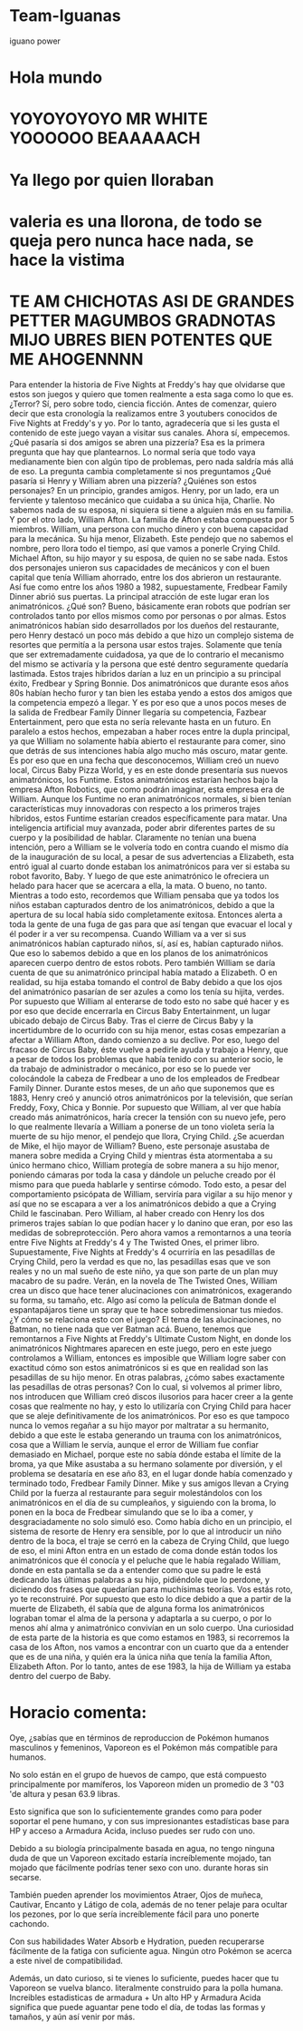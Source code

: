 # Team-Iguanas
iguano power
 <!DOCTYPE html>
<html>
<head>
  <title>Hola Mundo</title>
</head>
<body>
  <h1>Hola mundo</h1>
  <h1>YOYOYOYOYO MR WHITE YOOOOOO BEAAAAACH </h1>
  <h1>Ya llego por quien lloraban</h1>
  <h1>valeria es una llorona, de todo se queja pero nunca hace nada, se hace la vistima</h1>
  <h1>TE AM CHICHOTAS ASI DE GRANDES PETTER MAGUMBOS GRADNOTAS MIJO UBRES BIEN POTENTES QUE ME AHOGENNNN</h1>
  Para entender la historia de Five Nights at Freddy's hay que olvidarse que estos son juegos y quiero que tomen realmente a esta saga como lo que es. ¿Terror? Sí, pero sobre todo, ciencia ficción. Antes de comenzar, quiero decir que esta cronología la realizamos entre 3 youtubers conocidos de Five Nights at Freddy's y yo. Por lo tanto, agradecería que si les gusta el contenido de este juego vayan a visitar sus canales. Ahora sí, empecemos. ¿Qué pasaría si dos amigos se abren una pizzería? Esa es la primera pregunta que hay que plantearnos. Lo normal sería que todo vaya medianamente bien con algún tipo de problemas, pero nada saldría más allá de eso. La pregunta cambia completamente si nos preguntamos ¿Qué pasaría si Henry y William abren una pizzería? ¿Quiénes son estos personajes? En un principio, grandes amigos. Henry, por un lado, era un ferviente y talentoso mecánico que cuidaba a su única hija, Charlie. No sabemos nada de su esposa, ni siquiera si tiene a alguien más en su familia. Y por el otro lado, William Afton. La familia de Afton estaba compuesta por 5 miembros. William, una persona con mucho dinero y con buena capacidad para la mecánica. Su hija menor, Elizabeth. Este pendejo que no sabemos el nombre, pero llora todo el tiempo, así que vamos a ponerle Crying Child. Michael Afton, su hijo mayor y su esposa, de quien no se sabe nada. Estos dos personajes unieron sus capacidades de mecánicos y con el buen capital que tenía William ahorrado, entre los dos abrieron un restaurante. Así fue como entre los años 1980 a 1982, supuestamente, Fredbear Family Dinner abrió sus puertas. La principal atracción de este lugar eran los animatrónicos. ¿Qué son? Bueno, básicamente eran robots que podrían ser controlados tanto por ellos mismos como por personas o por almas. Estos animatrónicos habían sido desarrollados por los dueños del restaurante, pero Henry destacó un poco más debido a que hizo un complejo sistema de resortes que permitía a la persona usar estos trajes. Solamente que tenía que ser extremadamente cuidadosa, ya que de lo contrario el mecanismo del mismo se activaría y la persona que esté dentro seguramente quedaría lastimada. Estos trajes híbridos darían a luz en un principio a su principal éxito, Fredbear y Spring Bonnie. Dos animatrónicos que durante esos años 80s habían hecho furor y tan bien les estaba yendo a estos dos amigos que la competencia empezó a llegar. Y es por eso que a unos pocos meses de la salida de Fredbear Family Dinner llegaría su competencia, Fazbear Entertainment, pero que esta no sería relevante hasta en un futuro. En paralelo a estos hechos, empezaban a haber roces entre la dupla principal, ya que William no solamente había abierto el restaurante para comer, sino que detrás de sus intenciones había algo mucho más oscuro, matar gente. Es por eso que en una fecha que desconocemos, William creó un nuevo local, Circus Baby Pizza World, y es en este donde presentaría sus nuevos animatrónicos, los Funtime. Estos animatrónicos estarían hechos bajo la empresa Afton Robotics, que como podrán imaginar, esta empresa era de William. Aunque los Funtime no eran animatrónicos normales, si bien tenían características muy innovadoras con respecto a los primeros trajes híbridos, estos Funtime estarían creados específicamente para matar. Una inteligencia artificial muy avanzada, poder abrir diferentes partes de su cuerpo y la posibilidad de hablar. Claramente no tenían una buena intención, pero a William se le volvería todo en contra cuando el mismo día de la inauguración de su local, a pesar de sus advertencias a Elizabeth, esta entró igual al cuarto donde estaban los animatrónicos para ver si estaba su robot favorito, Baby. Y luego de que este animatrónico le ofreciera un helado para hacer que se acercara a ella, la mata. O bueno, no tanto. Mientras a todo esto, recordemos que William pensaba que ya todos los niños estaban capturados dentro de los animatrónicos, debido a que la apertura de su local había sido completamente exitosa. Entonces alerta a toda la gente de una fuga de gas para que así tengan que evacuar el local y él poder ir a ver su recompensa. Cuando William va a ver si sus animatrónicos habían capturado niños, sí, así es, habían capturado niños. Que eso lo sabemos debido a que en los planos de los animatrónicos aparecen cuerpo dentro de estos robots. Pero también William se daría cuenta de que su animatrónico principal había matado a Elizabeth. O en realidad, su hija estaba tomando el control de Baby debido a que los ojos del animatrónico pasarían de ser azules a como los tenía su hijita, verdes. Por supuesto que William al enterarse de todo esto no sabe qué hacer y es por eso que decide encerrarla en Circus Baby Entertainment, un lugar ubicado debajo de Circus Baby. Tras el cierre de Circus Baby y la incertidumbre de lo ocurrido con su hija menor, estas cosas empezarían a afectar a William Afton, dando comienzo a su declive. Por eso, luego del fracaso de Circus Baby, éste vuelve a pedirle ayuda y trabajo a Henry, que a pesar de todos los problemas que había tenido con su anterior socio, le da trabajo de administrador o mecánico, por eso se lo puede ver colocándole la cabeza de Fredbear a uno de los empleados de Fredbear Family Dinner. Durante estos meses, de un año que suponemos que es 1883, Henry creó y anunció otros animatrónicos por la televisión, que serían Freddy, Foxy, Chica y Bonnie. Por supuesto que William, al ver que había creado más animatrónicos, haría crecer la tensión con su nuevo jefe, pero lo que realmente llevaría a William a ponerse de un tono violeta sería la muerte de su hijo menor, el pendejo que llora, Crying Child. ¿Se acuerdan de Mike, el hijo mayor de William? Bueno, este personaje asustaba de manera sobre medida a Crying Child y mientras ésta atormentaba a su único hermano chico, William protegía de sobre manera a su hijo menor, poniendo cámaras por toda la casa y dándole un peluche creado por él mismo para que pueda hablarle y sentirse cómodo. Todo esto, a pesar del comportamiento psicópata de William, serviría para vigilar a su hijo menor y así que no se escapara a ver a los animatrónicos debido a que a Crying Child le fascinaban. Pero William, al haber creado con Henry los dos primeros trajes sabían lo que podían hacer y lo danino que eran, por eso las medidas de sobreprotección. Pero ahora vamos a remontarnos a una teoría entre Five Nights at Freddy's 4 y The Twisted Ones, el primer libro. Supuestamente, Five Nights at Freddy's 4 ocurriría en las pesadillas de Crying Child, pero la verdad es que no, las pesadillas esas que ve son reales y no un mal sueño de este niño, ya que son parte de un plan muy macabro de su padre. Verán, en la novela de The Twisted Ones, William crea un disco que hace tener alucinaciones con animatrónicos, exagerando su forma, su tamaño, etc. Algo así como la película de Batman donde el espantapájaros tiene un spray que te hace sobredimensionar tus miedos. ¿Y cómo se relaciona esto con el juego? El tema de las alucinaciones, no Batman, no tiene nada que ver Batman acá. Bueno, tenemos que remontarnos a Five Nights at Freddy's Ultimate Custom Night, en donde los animatrónicos Nightmares aparecen en este juego, pero en este juego controlamos a William, entonces es imposible que William logre saber con exactitud cómo son estos animatrónicos si es que en realidad son las pesadillas de su hijo menor. En otras palabras, ¿cómo sabes exactamente las pesadillas de otras personas? Con lo cual, si volvemos al primer libro, nos introducen que William creó discos ilusorios para hacer creer a la gente cosas que realmente no hay, y esto lo utilizaría con Crying Child para hacer que se aleje definitivamente de los animatrónicos. Por eso es que tampoco nunca lo vemos regañar a su hijo mayor por maltratar a su hermanito, debido a que este le estaba generando un trauma con los animatrónicos, cosa que a William le servía, aunque el error de William fue confiar demasiado en Michael, porque este no sabía dónde estaba el límite de la broma, ya que Mike asustaba a su hermano solamente por diversión, y el problema se desataría en ese año 83, en el lugar donde había comenzado y terminado todo, Fredbear Family Dinner. Mike y sus amigos llevan a Crying Child por la fuerza al restaurante para seguir molestándolos con los animatrónicos en el día de su cumpleaños, y siguiendo con la broma, lo ponen en la boca de Fredbear simulando que se lo iba a comer, y desgraciadamente no solo simuló eso. Como había dicho en un principio, el sistema de resorte de Henry era sensible, por lo que al introducir un niño dentro de la boca, el traje se cerró en la cabeza de Crying Child, que luego de eso, el mini Afton entra en un estado de coma donde están todos los animatrónicos que él conocía y el peluche que le había regalado William, donde en esta pantalla se da a entender como que su padre le está dedicando las últimas palabras a su hijo, pidiéndole que lo perdone, y diciendo dos frases que quedarían para muchísimas teorías. Vos estás roto, yo te reconstruiré. Por supuesto que esto lo dice debido a que a partir de la muerte de Elizabeth, él sabía que de alguna forma los animatrónicos lograban tomar el alma de la persona y adaptarla a su cuerpo, o por lo menos ahí alma y animatrónico convivían en un solo cuerpo. Una curiosidad de esta parte de la historia es que como estamos en 1983, si recorremos la casa de los Afton, nos vamos a encontrar con un cuarto que da a entender que es de una niña, y quién era la única niña que tenía la familia Afton, Elizabeth Afton. Por lo tanto, antes de ese 1983, la hija de William ya estaba dentro del cuerpo de Baby.

  <h1>Horacio comenta:</h1>
  Oye, ¿sabías que en términos de reproduccion de Pokémon humanos masculinos y femeninos, Vaporeon es el Pokémon más compatible para humanos.

No solo están en el grupo de huevos de campo, que está compuesto principalmente por mamíferos, los Vaporeon miden un promedio de 3 "03 'de altura y pesan 63.9 libras.

Esto significa que son lo suficientemente grandes como para poder soportar el pene humano, y con sus impresionantes estadísticas base para HP y acceso a Armadura Acida, incluso puedes ser rudo con uno.

Debido a su biología principalmente basada en agua, no tengo ninguna duda de que un Vaporeon excitado estaría increíblemente mojado, tan mojado que fácilmente podrías tener sexo con uno. durante horas sin secarse.

También pueden aprender los movimientos Atraer, Ojos de muñeca, Cautivar, Encanto y Látigo de cola, además de no tener pelaje para ocultar los pezones, por lo que sería increíblemente fácil para uno ponerte cachondo.

Con sus habilidades Water Absorb e Hydration, pueden recuperarse fácilmente de la fatiga con suficiente agua. Ningún otro Pokémon se acerca a este nivel de compatibilidad.

Además, un dato curioso, si te vienes lo suficiente, puedes hacer que tu Vaporeon se vuelva blanco. literalmente construido para la polla humana. Increibles estadisticas de armadura + Un alto HP y Armadura Acida significa que puede aguantar pene todo el día, de todas las formas y tamaños, y aún así venir por más.
 
</body>
</html>
